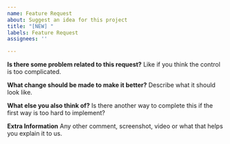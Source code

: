```yaml
---
name: Feature Request
about: Suggest an idea for this project
title: "[NEW] "
labels: Feature Request
assignees: ''

---
```


**Is there some problem related to this request?**
Like if you think the control is too complicated.


**What change should be made to make it better?**
Describe what it should look like.


**What else you also think of?**
Is there another way to complete this if the first way is too hard to implement?


**Extra Information**
Any other comment, screenshot, video or what that helps you explain it to us.
